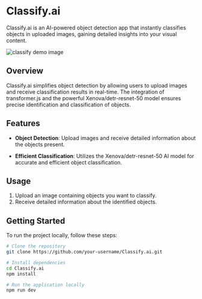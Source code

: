 # Classify.ai

Classify.ai is an AI-powered object detection app that instantly classifies objects in uploaded images, gaining detailed insights into your visual content.

![classify demo image](https://github.com/srb1998/Classify.ai/assets/80816037/9695dde0-9685-4623-b72f-2b24f1f7a0f4)

## Overview

Classify.ai simplifies object detection by allowing users to upload images and receive classification results in real-time. The integration of transformer.js and the powerful Xenova/detr-resnet-50 model ensures precise identification and classification of objects.

## Features

- **Object Detection**: Upload images and receive detailed information about the objects present.

- **Efficient Classification**: Utilizes the Xenova/detr-resnet-50 AI model for accurate and efficient object classification.

## Usage

1. Upload an image containing objects you want to classify.
2. Receive detailed information about the identified objects.

## Getting Started

To run the project locally, follow these steps:

```bash
# Clone the repository
git clone https://github.com/your-username/Classify.ai.git

# Install dependencies
cd Classify.ai
npm install

# Run the application locally
npm run dev


